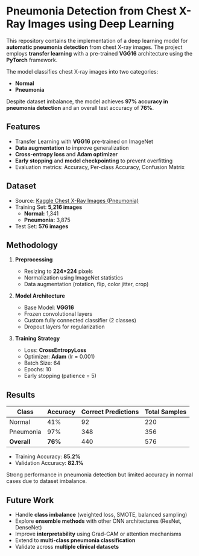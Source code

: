 # Pneumonia Detection from Chest X-Ray Images using Deep Learning  

This repository contains the implementation of a deep learning model for **automatic pneumonia detection** from chest X-ray images. The project employs **transfer learning** with a pre-trained **VGG16** architecture using the **PyTorch** framework.  

The model classifies chest X-ray images into two categories:  
- **Normal**  
- **Pneumonia**  

Despite dataset imbalance, the model achieves **97% accuracy in pneumonia detection** and an overall test accuracy of **76%**.  


## Features
- Transfer Learning with **VGG16** pre-trained on ImageNet  
- **Data augmentation** to improve generalization  
- **Cross-entropy loss** and **Adam optimizer**  
- **Early stopping** and **model checkpointing** to prevent overfitting  
- Evaluation metrics: Accuracy, Per-class Accuracy, Confusion Matrix  


## Dataset
- Source: [Kaggle Chest X-Ray Images (Pneumonia)](https://www.kaggle.com/datasets/paultimothymooney/chest-xray-pneumonia)  
- Training Set: **5,216 images**  
  - **Normal:** 1,341  
  - **Pneumonia:** 3,875  
- Test Set: **576 images**  

## Methodology
1. **Preprocessing**  
   - Resizing to **224×224** pixels  
   - Normalization using ImageNet statistics  
   - Data augmentation (rotation, flip, color jitter, crop)  

2. **Model Architecture**  
   - Base Model: **VGG16**  
   - Frozen convolutional layers  
   - Custom fully connected classifier (2 classes)  
   - Dropout layers for regularization  

3. **Training Strategy**  
   - Loss: **CrossEntropyLoss**  
   - Optimizer: **Adam** (lr = 0.001)  
   - Batch Size: 64  
   - Epochs: 10  
   - Early stopping (patience = 5)  


## Results
| Class      | Accuracy | Correct Predictions | Total Samples |
|------------|----------|---------------------|---------------|
| Normal     | 41%      | 92                  | 220           |
| Pneumonia  | 97%      | 348                 | 356           |
| **Overall**| **76%**  | 440                 | 576           |

- Training Accuracy: **85.2%**  
- Validation Accuracy: **82.1%**  

Strong performance in pneumonia detection but limited accuracy in normal cases due to dataset imbalance.  


## Future Work
- Handle **class imbalance** (weighted loss, SMOTE, balanced sampling)  
- Explore **ensemble methods** with other CNN architectures (ResNet, DenseNet)  
- Improve **interpretability** using Grad-CAM or attention mechanisms  
- Extend to **multi-class pneumonia classification**  
- Validate across **multiple clinical datasets**  


